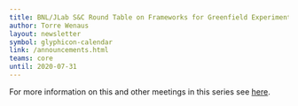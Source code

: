 ```yaml
---
title: BNL/JLab S&C Round Table on Frameworks for Greenfield Experiments
author: Torre Wenaus
layout: newsletter
symbol: glyphicon-calendar
link: /announcements.html
teams: core
until: 2020-07-31
---
```


For more information on this and other meetings in this series see [here](/bnl-jlab-roundtable.html).
